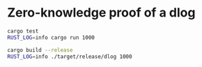 # Zero-knowledge proof of a dlog

```sh
cargo test
RUST_LOG=info cargo run 1000

cargo build --release
RUST_LOG=info ./target/release/dlog 1000
```
